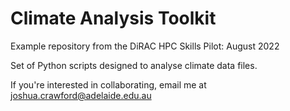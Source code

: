 # Climate Analysis Toolkit

Example repository from the DiRAC HPC Skills Pilot: August 2022

Set of Python scripts designed to analyse climate data files.

If you're interested in collaborating, email me at joshua.crawford@adelaide.edu.au